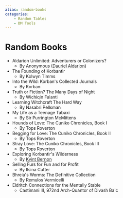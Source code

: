 ```yaml
---
alias: random-books
categories:
    - Random Tables
    - DM Tools
---
```

# Random Books

* Aldarion Unlimited: Adventurers or Colonizers?
  * By Anonymous ([Dauriel Aldarion](../adventures/dauriels-mansion/npcs/dauriel-aldarion.md))
* The Founding of Korbantir
  * By Kolwyn Timms
* Into the Wild: Korban's Collected Journals
  * By Korban
* Truth or Fiction? The Many Days of Night
  * By Wichiqin Falanti
* Learning Witchcraft The Hard Way
  * By Nasabri Pellsman
* My Life as a Teenage Tabaxi
  * By Sir Purrington McMittens
* Hounds of Love: The Cuniko Chronicles, Book I
  * By Tops Roverton
* Begging for Love: The Cuniko Chronicles, Book II
  * By Tops Roverton
* Stray Love: The Cuniko Chronicles, Book III
  * By Tops Roverton
* Exploring Korbantir's Wilderness
  * By [Kvint Bernon](../adventures/dauriels-mansion/npcs/kvint-bernon.md)
* Selling Furs for Fun and for Profit
  * By Ilsina Cutter
* Bhreia's Worms: The Definitive Collection
  * By Remulos Vermicelli
* Eldritch Connections for the Mentally Stable
  * Castimani III, 972nd Arch-Quantor of Divash Ba'c
